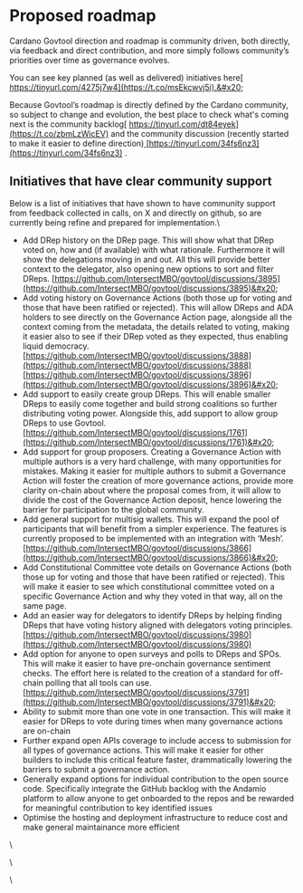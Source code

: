 # Proposed roadmap

Cardano Govtool direction and roadmap is community driven, both directly, via feedback and direct contribution, and more simply follows community’s priorities over time as governance evolves.&#x20;

You can see key planned (as well as delivered) initiatives here[ https://tinyurl.com/4275j7w4](https://t.co/msEkcwvj5i).&#x20;

Because Govtool’s roadmap is directly defined by the Cardano community, so subject to change and evolution, the best place to check what's coming next is the community backlog[ https://tinyurl.com/dt84eyek](https://t.co/zbmLzWicEV) and the community discussion (recently started to make it easier to define direction)[ ](https://t.co/KX5OroIeX1)[https://tinyurl.com/34fs6nz3](https://tinyurl.com/34fs6nz3) .



## Initiatives that have clear community support

Below is a list of initiatives that have shown to have community support from feedback collected in calls, on X and directly on github, so are currently being refine and prepared for implementation.\


* Add DRep history on the DRep page. This will show what that DRep voted on, how and (if available) with what rationale. Furthermore it will show the delegations moving in and out. All this will provide better context to the delegator, also opening new options to sort and filter DReps. [https://github.com/IntersectMBO/govtool/discussions/3895](https://github.com/IntersectMBO/govtool/discussions/3895)&#x20;
* Add voting history on Governance Actions (both those up for voting and those that have been ratified or rejected). This will allow DReps and ADA holders to see directly on the Governance Action page, alongside all the context coming from the metadata, the details related to voting, making it easier also to see if their DRep voted as they expected, thus enabling liquid democracy. [https://github.com/IntersectMBO/govtool/discussions/3888](https://github.com/IntersectMBO/govtool/discussions/3888) [https://github.com/IntersectMBO/govtool/discussions/3896](https://github.com/IntersectMBO/govtool/discussions/3896)&#x20;
* Add support to easily create group DReps. This will enable smaller DReps to easily come together and build strong coalitions so further distributing voting power. Alongside this, add support to allow group DReps to use Govtool. [https://github.com/IntersectMBO/govtool/discussions/1761](https://github.com/IntersectMBO/govtool/discussions/1761)&#x20;
* Add support for group proposers. Creating a Governance Action with multiple authors is a very hard challenge, with many opportunities for mistakes. Making it easier for multiple authors to submit a Governance Action will foster the creation of more governance actions, provide more clarity on-chain about where the proposal comes from, it will allow to divide the cost of the Governance Action deposit, hence lowering the barrier for participation to the global community.
* Add general support for multisig wallets. This will expand the pool of participants that will benefit from a simpler experience. The features is currently proposed to be implemented with an integration with ‘Mesh’. [https://github.com/IntersectMBO/govtool/discussions/3866](https://github.com/IntersectMBO/govtool/discussions/3866)&#x20;
* Add Constitutional Committee vote details on Governance Actions (both those up for voting and those that have been ratified or rejected). This will make it easier to see which constitutional committee voted on a specific Governance Action and why they voted in that way, all on the same page.
* Add an easier way for delegators to identify DReps by helping finding DReps that have voting history aligned with delegators voting principles. [https://github.com/IntersectMBO/govtool/discussions/3980](https://github.com/IntersectMBO/govtool/discussions/3980) &#x20;
* Add option for anyone to open surveys and polls to DReps and SPOs. This will make it easier to have pre-onchain governance sentiment checks. The effort here is related to the creation of a standard for off-chain polling that all tools can use. [https://github.com/IntersectMBO/govtool/discussions/3791](https://github.com/IntersectMBO/govtool/discussions/3791)&#x20;
* Ability to submit more than one vote in one transaction. This will make it easier for DReps to vote during times when many governance actions are on-chain
* Further expand open APIs coverage to include access to submission for all types of governance actions. This will make it easier for other builders to include this critical feature faster, drammatically lowering the barriers to submit a governance action.&#x20;
* Generally expand options for individual contribution to the open source code. Specifically integrate the GitHub backlog with the Andamio platform to allow anyone to get onboarded to the repos and be rewarded for meaningful contribution to key identified issues
* Optimise the hosting and deployment infrastructure to reduce cost and make general maintainance more efficient

\


\


\
